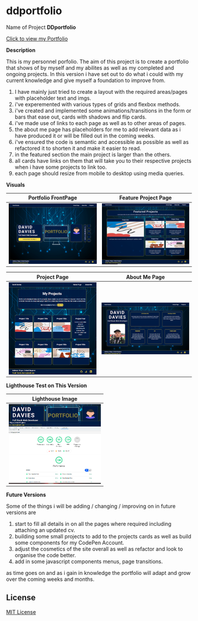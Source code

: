 # ddportfolio

Name of Project
**DDportfolio**

[Click to view my Portfolio](https://daveydavey1901.github.io/ddportfolio/)

**Description**

This is my personnel porfolio.  The aim of this project is to create a portfolio that shows of by myself and my abilites as well as my completed and ongoing projects. In this version i have set out to do what i could with my current knowledge and give myself a foundation to improve from.

1. I have mainly just tried to create a layout with the required areas/pages with placeholder text and imgs. 
2. i've experemented with various types of grids and flexbox methods.
3. i've created and implemented some animations/transitions in the form or bars that ease out, cards with shadows and flip cards.
4. i've made use of links to each page as well as to other areas of pages.
5. the about me page has placeholders for me to add relevant data as i have produced it or will be filled out in the coming weeks.
6. i've ensured the code is semantic and accessible as possible as well as refactored it to shorten it and make it easier to read.
7. in the featured section the main project is larger than the others.
8. all cards have links on them that will take you to their respective projects when i have some projects to link too.
9. each page should resize from mobile to desktop using media queries.

**Visuals**

|Portfolio FrontPage |Feature Project Page|
|--------------------|--------------------|
|<img src="Assets/img/Portfolio_FrontPage.png" width="250">|<img src="Assets/img/Portfolio_FeatureProjects.png" width="250">|

|Project Page |About Me Page|
|-------------|-------------|
|<img src="Assets/img/Portfolio_ProjectsPage.png" width="250">|<img src="Assets/img/Portfolio_AboutMe.png" width="250">|

**Lighthouse Test on This Version**

|Lighthouse Image|
|----------------|
|<img src="Assets/img/Portfolio_Lighthouse.png" width="250">|

**Future Versions**

Some of the things i will be adding / changing / improving on in future versions are
1. start to fill all details in on all the pages where required including attaching an updated cv.
2. building some small projects to add to the projects cards as well as build some components for my CodePen Account.
3. adjust the cosmetics of the site overall as well as refactor and look to organise the code better.
4. add in some javascript components menus, page transitions.

as time goes on and as i gain in knowledge the portfolio will adapt and grow over the coming weeks and months.

## License

[MIT License](LICENSE)
